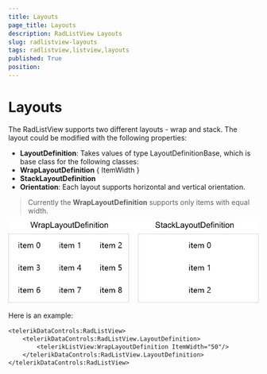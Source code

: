 ```yaml
---
title: Layouts
page_title: Layouts
description: RadListView Layouts
slug: radlistview-layouts
tags: radlistview,listview,layouts
published: True
position: 
---
```


# Layouts

The RadListView supports two different layouts - wrap and stack. The layout could be modified with the following properties:

- **LayoutDefinition**: Takes values of type LayoutDefinitionBase, which is base class for the following classes:
 - **WrapLayoutDefinition** { ItemWidth }
 - **StackLayoutDefinition**
- **Orientation**: Each layout supports horizontal and vertical orientation.

> Currently the **WrapLayoutDefinition** supports only items with equal width.

![](images/listview-layouts.png)

Here is an example:

	<telerikDataControls:RadListView>
	    <telerikDataControls:RadListView.LayoutDefinition>
	        <telerikListView:WrapLayoutDefinition ItemWidth="50"/>
	    </telerikDataControls:RadListView.LayoutDefinition>
	</telerikDataControls:RadListView>
